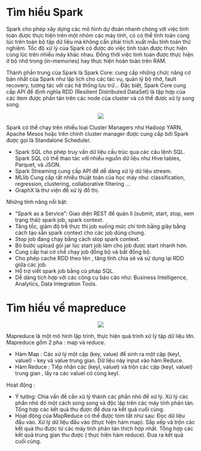 # Tìm hiểu Spark
Spark cho phép xây dựng các mô hình dự đoán nhanh chóng với việc tính toán được thực hiện trên một nhóm các máy tính, có có thể tính toán cùng lúc trên toàn bộ tập dữ liệu mà không cần phải trích xuất mẫu tính toán thử nghiệm. Tốc độ xử lý của Spark có được do việc tính toán được thực hiện cùng lúc trên nhiều máy khác nhau. Đồng thời việc tính toán được thực hiện ở bộ nhớ trong (in-memories) hay thực hiện hoàn toàn trên RAM.

Thành phần trung của Spark là Spark Core: cung cấp những chức năng cơ bản nhất của Spark như lập lịch cho các tác vụ, quản lý bộ nhớ, fault recovery, tương tác với các hệ thống lưu trữ… Đặc biệt, Spark Core cung cấp API để định nghĩa RDD (Resilient Distributed DataSet) là tập hợp của các item được phân tán trên các node của cluster và có thể được xử lý song song.

<p align = "center"> <img src = "https://images.viblo.asia/full/2ba27584-446d-49d8-b9bb-fe876ecb60d5.png"/>

Spark có thể chạy trên nhiều loại Cluster Managers như Hadoop YARN, Apache Mesos hoặc trên chính cluster manager được cung cấp bởi Spark được gọi là Standalone Scheduler.
 - Spark SQL cho phép truy vấn dữ liệu cấu trúc qua các câu lệnh SQL. Spark SQL có thể thao tác với nhiều nguồn dữ liệu như Hive tables, Parquet, và JSON.
 - Spark Streaming cung cấp API để dễ dàng xử lý dữ liệu stream.
 - MLlib Cung cấp rất nhiều thuật toán của học máy như: classification, regression, clustering, collaborative filtering …
 - GraphX là thư viện để xử lý đồ thị.

Những tính năng nổi bật:
 - “Spark as a Service”: Giao diện REST để quản lí (submit, start, stop, xem trạng thái) spark job, spark context.
 - Tăng tốc, giảm độ trễ thực thi job xuống mức chỉ tính bằng giây bằng cách tạo sẵn spark context cho các job dùng chung.
 - Stop job đang chạy bằng cách stop spark context.
 - Bỏ bước upload gói jar lúc start job làm cho job được start nhanh hơn.
 - Cung cấp hai cơ chế chạy job đồng bộ và bất đồng bộ.
 - Cho phép cache RDD theo tên , tăng tính chia sẻ và sử dụng lại RDD giữa các job.
 - Hỗ trợ viết spark job bằng cú pháp SQL.
 - Dễ dàng tích hợp với các công cụ báo cáo như: Business Intelligence, Analytics, Data Integration Tools.

# Tìm hiểu về mapreduce

<p align = "center"><img src="https://s3-ap-southeast-1.amazonaws.com/kipalog.com/m%C3%B4%20h%C3%ACnh%20ho%E1%BA%A1t%20%C4%91%E1%BB%99ng.png_5a3zte8t56"/>

Mapreduce là một mô hình lập trình, thực hiện quá trình xử lý tập dữ liệu lớn. Mapreduce gồm 2 pha : map và reduce.
 - Hàm Map : Các xử lý một cặp (key, value) để sinh ra một cặp (keyI, valueI) - key và value trung gian. Dữ liệu này input vào hàm Reduce.
 - Hàm Reduce : Tiếp nhận các (keyI, valueI) và trộn các cặp (keyI, valueI) trung gian , lấy ra các valueI có cùng keyI.

Hoạt động :
 - Ý tưởng:
   Chia vấn đề cần xử lý thành các phần nhỏ để xử lý.
   Xử lý các phần nhỏ đó một cách song song và độc lập trên các máy tính phân tán.
   Tổng hợp các kết quả thu được để dưa ra kết quả cuối cùng.
 - Hoạt động của MapReduce có thể được tóm tắt như sau:
   Đọc dữ liệu đầu vào.
   Xử lý dữ liệu đầu vào (thực hiện hàm map).
   Sắp xếp và trộn các kết quả thu được từ các máy tính phân tán thích hợp nhất.
   Tổng hợp các kết quả trung gian thu được ( thực hiện hàm reduce).
   Đưa ra kết quả cuối cùng.
